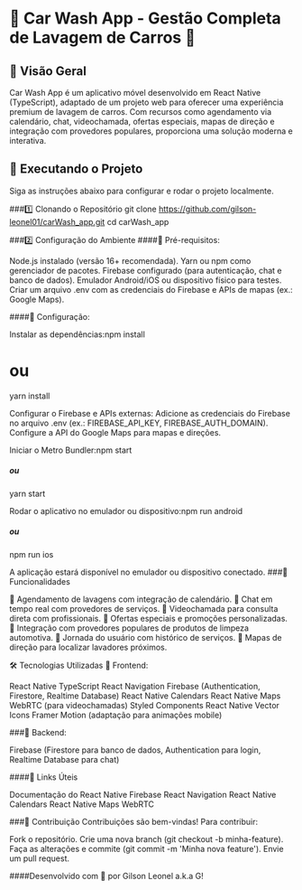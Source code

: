 # 🚗 Car Wash App - Gestão Completa de Lavagem de Carros 🧼

## 📌 Visão Geral
Car Wash App é um aplicativo móvel desenvolvido em React Native (TypeScript), adaptado de um projeto web para oferecer uma experiência premium de lavagem de carros. Com recursos como agendamento via calendário, chat, videochamada, ofertas especiais, mapas de direção e integração com provedores populares, proporciona uma solução moderna e interativa.

## 🚀 Executando o Projeto
Siga as instruções abaixo para configurar e rodar o projeto localmente.

###1️⃣ Clonando o Repositório
git clone https://github.com/gilson-leonel01/carWash_app.git
cd carWash_app

###2️⃣ Configuração do Ambiente
####📌 Pré-requisitos:

Node.js instalado (versão 16+ recomendada).
Yarn ou npm como gerenciador de pacotes.
Firebase configurado (para autenticação, chat e banco de dados).
Emulador Android/iOS ou dispositivo físico para testes.
Criar um arquivo .env com as credenciais do Firebase e APIs de mapas (ex.: Google Maps).

####📌 Configuração:

Instalar as dependências:npm install
# ou
yarn install


Configurar o Firebase e APIs externas:
Adicione as credenciais do Firebase no arquivo .env (ex.: FIREBASE_API_KEY, FIREBASE_AUTH_DOMAIN).
Configure a API do Google Maps para mapas e direções.


Iniciar o Metro Bundler:npm start
##### ou
yarn start


Rodar o aplicativo no emulador ou dispositivo:npm run android
##### ou
npm run ios



A aplicação estará disponível no emulador ou dispositivo conectado.
###📝 Funcionalidades

📌 Agendamento de lavagens com integração de calendário.
📌 Chat em tempo real com provedores de serviços.
📌 Videochamada para consulta direta com profissionais.
📌 Ofertas especiais e promoções personalizadas.
📌 Integração com provedores populares de produtos de limpeza automotiva.
📌 Jornada do usuário com histórico de serviços.
📌 Mapas de direção para localizar lavadores próximos.

🛠️ Tecnologias Utilizadas
🔹 Frontend:

React Native
TypeScript
React Navigation
Firebase (Authentication, Firestore, Realtime Database)
React Native Calendars
React Native Maps
WebRTC (para videochamadas)
Styled Components
React Native Vector Icons
Framer Motion (adaptação para animações mobile)

###🔹 Backend:

Firebase (Firestore para banco de dados, Authentication para login, Realtime Database para chat)

####📌 Links Úteis

Documentação do React Native
Firebase
React Navigation
React Native Calendars
React Native Maps
WebRTC

###🤝 Contribuição
Contribuições são bem-vindas! Para contribuir:

Fork o repositório.
Crie uma nova branch (git checkout -b minha-feature).
Faça as alterações e commite (git commit -m 'Minha nova feature').
Envie um pull request.


####Desenvolvido com 💙 por Gilson Leonel a.k.a G!
